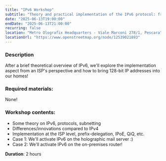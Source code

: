 ```yaml
---
title: "IPv6 Workshop"
subtitle: "Theory and practical implementation of the IPv6 protocol: from ISP networks to home applications. With Francesco 'sugo' Politi"
date: "2025-06-13T19:00:00"
endDate: "2025-06-13T21:00:00"
recurring: false
location: "Metro Olografix Headquarters - Viale Marconi 278/1, Pescara"
locationUrl: "https://www.openstreetmap.org/node/12539021893"
---
```


### **Description**  
After a brief theoretical overview of IPv6, we'll explore the implementation aspect from an ISP's perspective and how to bring 128-bit IP addresses into our homes!

### **Required materials**:
None!

### **Workshop contents**:
- Some theory on IPv6, protocols, subnetting
- Differences/innovations compared to IPv4
- Implementation at the ISP level, prefix-delegation, IPoE, QiQ, etc.
- Case 1: We'll activate IPv6 on the holographic mail server :)
- Case 2: We'll activate IPv6 on the on-premises router!

**Duration**: 2 hours
